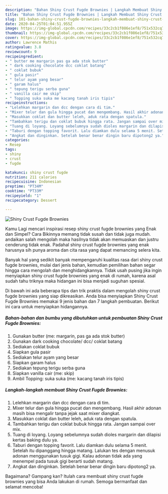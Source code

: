 ```yaml
---
description: "Bahan Shiny Crust Fugde Brownies | Langkah Membuat Shiny Crust Fugde Brownies Yang Sedap"
title: "Bahan Shiny Crust Fugde Brownies | Langkah Membuat Shiny Crust Fugde Brownies Yang Sedap"
slug: 101-bahan-shiny-crust-fugde-brownies-langkah-membuat-shiny-crust-fugde-brownies-yang-sedap
date: 2020-04-25T01:04:51.955Z
image: https://img-global.cpcdn.com/recipes/33c2cb1f086e1ef8/751x532cq70/shiny-crust-fugde-brownies-foto-resep-utama.jpg
thumbnail: https://img-global.cpcdn.com/recipes/33c2cb1f086e1ef8/751x532cq70/shiny-crust-fugde-brownies-foto-resep-utama.jpg
cover: https://img-global.cpcdn.com/recipes/33c2cb1f086e1ef8/751x532cq70/shiny-crust-fugde-brownies-foto-resep-utama.jpg
author: Lawrence Mathis
ratingvalue: 3.8
reviewcount: 9
recipeingredient:
- " butter me margarin pas ga ada stok butter"
- " dark cooking chocolate dcc coklat batang"
- " coklat bubuk"
- " gula pasir"
- " telur ayam yang besar"
- " garam halus"
- " tepung terigu serba guna"
- " vanilla cair me skip"
- " Topping suka suka me kacang tanah iris tipis"
recipeinstructions:
- "Lelehkan margarin dan dcc dengan cara di tim."
- "Mixer telur dan gula hingga pucat dan mengembang. Hasil akhir adonan masih bisa mengalir tanpa jejak saat mixer diangkat."
- "Masukkan coklat dan butter leleh, aduk rata dengan spatula."
- "Tambahkan terigu dan coklat bubuk hingga rata. Jangan sampai over mix."
- "Tuang di loyang. Loyang sebelumnya sudah dioles margarin dan dilapisi kertas baking dulu ya."
- "Taburi dengan topping favorit. Lalu diamkan dulu selama 5 menit. Setelah itu dipanggang hingga matang. Lalukan tes dengan menusuk adonan menggunakan tusuk gigi. Kalau adonan tidak ada yang menempel pada tusuk gigi berarti sudah matang."
- "Angkat dan dinginkan. Setelah benar benar dingin baru dipotong2 ya."
categories:
- Resep
tags:
- shiny
- crust
- fugde

katakunci: shiny crust fugde 
nutrition: 211 calories
recipecuisine: Indonesian
preptime: "PT34M"
cooktime: "PT33M"
recipeyield: "1"
recipecategory: Dessert

---
```



![Shiny Crust Fugde Brownies](https://img-global.cpcdn.com/recipes/33c2cb1f086e1ef8/751x532cq70/shiny-crust-fugde-brownies-foto-resep-utama.jpg)

Kamu Lagi mencari inspirasi resep shiny crust fugde brownies yang Enak dan Simpel? Cara Bikinnya memang tidak susah dan tidak juga mudah. andaikan salah mengolah maka hasilnya tidak akan memuaskan dan justru cenderung tidak enak. Padahal shiny crust fugde brownies yang enak harusnya sih punya aroma dan cita rasa yang dapat memancing selera kita.



Banyak hal yang sedikit banyak mempengaruhi kualitas rasa dari shiny crust fugde brownies, mulai dari jenis bahan, kemudian pemilihan bahan segar hingga cara mengolah dan menghidangkannya. Tidak usah pusing jika ingin menyiapkan shiny crust fugde brownies yang enak di rumah, karena asal sudah tahu triknya maka hidangan ini bisa menjadi suguhan spesial.


Di bawah ini ada beberapa tips dan trik praktis dalam mengolah shiny crust fugde brownies yang siap dikreasikan. Anda bisa menyiapkan Shiny Crust Fugde Brownies memakai 9 jenis bahan dan 7 langkah pembuatan. Berikut ini cara untuk menyiapkan hidangannya.

<!--inarticleads1-->

##### Bahan-bahan dan bumbu yang dibutuhkan untuk pembuatan Shiny Crust Fugde Brownies:

1. Gunakan  butter (me: margarin, pas ga ada stok butter)
1. Gunakan  dark cooking chocolate/ dcc/ coklat batang
1. Sediakan  coklat bubuk
1. Siapkan  gula pasir
1. Sediakan  telur ayam yang besar
1. Siapkan  garam halus
1. Sediakan  tepung terigu serba guna
1. Siapkan  vanilla cair (me: skip)
1. Ambil  Topping: suka suka (me: kacang tanah iris tipis)




<!--inarticleads2-->

##### Langkah-langkah membuat Shiny Crust Fugde Brownies:

1. Lelehkan margarin dan dcc dengan cara di tim.
1. Mixer telur dan gula hingga pucat dan mengembang. Hasil akhir adonan masih bisa mengalir tanpa jejak saat mixer diangkat.
1. Masukkan coklat dan butter leleh, aduk rata dengan spatula.
1. Tambahkan terigu dan coklat bubuk hingga rata. Jangan sampai over mix.
1. Tuang di loyang. Loyang sebelumnya sudah dioles margarin dan dilapisi kertas baking dulu ya.
1. Taburi dengan topping favorit. Lalu diamkan dulu selama 5 menit. Setelah itu dipanggang hingga matang. Lalukan tes dengan menusuk adonan menggunakan tusuk gigi. Kalau adonan tidak ada yang menempel pada tusuk gigi berarti sudah matang.
1. Angkat dan dinginkan. Setelah benar benar dingin baru dipotong2 ya.




Bagaimana? Gampang kan? Itulah cara membuat shiny crust fugde brownies yang bisa Anda lakukan di rumah. Semoga bermanfaat dan selamat mencoba!
